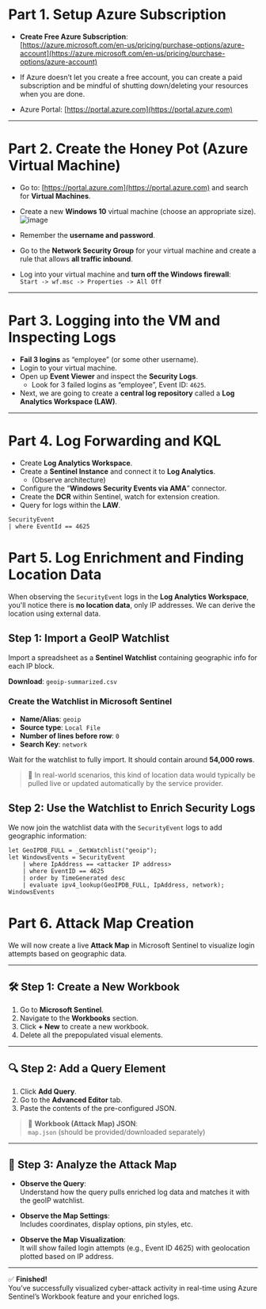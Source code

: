 # Part 1. Setup Azure Subscription

- **Create Free Azure Subscription**:  
  [https://azure.microsoft.com/en-us/pricing/purchase-options/azure-account](https://azure.microsoft.com/en-us/pricing/purchase-options/azure-account)

- If Azure doesn’t let you create a free account, you can create a paid subscription and be mindful of shutting down/deleting your resources when you are done.

- Azure Portal: [https://portal.azure.com](https://portal.azure.com)

---

# Part 2. Create the Honey Pot (Azure Virtual Machine)

- Go to: [https://portal.azure.com](https://portal.azure.com) and search for **Virtual Machines**.
- Create a new **Windows 10** virtual machine (choose an appropriate size).
  ![image](https://github.com/user-attachments/assets/22ea26b2-e25d-4ce2-ad28-ec92c3bdbeac)

- Remember the **username and password**.
- Go to the **Network Security Group** for your virtual machine and create a rule that allows **all traffic inbound**.
- Log into your virtual machine and **turn off the Windows firewall**:  
  `Start -> wf.msc -> Properties -> All Off`

---

# Part 3. Logging into the VM and Inspecting Logs

- **Fail 3 logins** as “employee” (or some other username).
- Login to your virtual machine.
- Open up **Event Viewer** and inspect the **Security Logs**.
  - Look for 3 failed logins as “employee”, Event ID: `4625`.
- Next, we are going to create a **central log repository** called a **Log Analytics Workspace (LAW)**.

---

# Part 4. Log Forwarding and KQL

- Create **Log Analytics Workspace**.
- Create a **Sentinel Instance** and connect it to **Log Analytics**.
  - (Observe architecture)
- Configure the “**Windows Security Events via AMA**” connector.
- Create the **DCR** within Sentinel, watch for extension creation.
- Query for logs within the **LAW**.

```kusto
SecurityEvent
| where EventId == 4625
```

# Part 5. Log Enrichment and Finding Location Data

When observing the `SecurityEvent` logs in the **Log Analytics Workspace**, you'll notice there is **no location data**, only IP addresses. We can derive the location using external data.

## Step 1: Import a GeoIP Watchlist

Import a spreadsheet as a **Sentinel Watchlist** containing geographic info for each IP block.

**Download**: `geoip-summarized.csv`

### Create the Watchlist in Microsoft Sentinel

- **Name/Alias**: `geoip`
- **Source type**: `Local File`
- **Number of lines before row**: `0`
- **Search Key**: `network`

Wait for the watchlist to fully import. It should contain around **54,000 rows**.

> 🔎 In real-world scenarios, this kind of location data would typically be pulled live or updated automatically by the service provider.

## Step 2: Use the Watchlist to Enrich Security Logs

We now join the watchlist data with the `SecurityEvent` logs to add geographic information:

```kusto
let GeoIPDB_FULL = _GetWatchlist("geoip");
let WindowsEvents = SecurityEvent
    | where IpAddress == <attacker IP address>
    | where EventID == 4625
    | order by TimeGenerated desc
    | evaluate ipv4_lookup(GeoIPDB_FULL, IpAddress, network);
WindowsEvents
```

# Part 6. Attack Map Creation

We will now create a live **Attack Map** in Microsoft Sentinel to visualize login attempts based on geographic data.

---

## 🛠 Step 1: Create a New Workbook

1. Go to **Microsoft Sentinel**.
2. Navigate to the **Workbooks** section.
3. Click **+ New** to create a new workbook.
4. Delete all the prepopulated visual elements.

---

## 🔍 Step 2: Add a Query Element

1. Click **Add Query**.
2. Go to the **Advanced Editor** tab.
3. Paste the contents of the pre-configured JSON.

> 📁 **Workbook (Attack Map) JSON**:  
> `map.json` (should be provided/downloaded separately)

---

## 🧠 Step 3: Analyze the Attack Map

- **Observe the Query**:  
  Understand how the query pulls enriched log data and matches it with the geoIP watchlist.

- **Observe the Map Settings**:  
  Includes coordinates, display options, pin styles, etc.

- **Observe the Map Visualization**:  
  It will show failed login attempts (e.g., Event ID 4625) with geolocation plotted based on IP address.

---

✅ **Finished!**  
You’ve successfully visualized cyber-attack activity in real-time using Azure Sentinel’s Workbook feature and your enriched logs.
